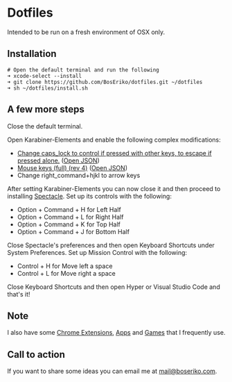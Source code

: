 # Dotfiles
Intended to be run on a fresh environment of OSX only.

## Installation

    # Open the default terminal and run the following
    ➜ xcode-select --install
    ➜ git clone https://github.com/BosEriko/dotfiles.git ~/dotfiles
    ➜ sh ~/dotfiles/install.sh

## A few more steps
Close the default terminal.

Open Karabiner-Elements and enable the following complex modifications:
- [Change caps_lock to control if pressed with other keys, to escape if pressed alone.](https://pqrs.org/osx/karabiner/complex_modifications/#caps_lock) ([Open JSON](https://pqrs.org/osx/karabiner/complex_modifications/json/caps_lock.json))
- [Mouse keys (full) (rev 4)](https://pqrs.org/osx/karabiner/complex_modifications/#mouse_keys_full) ([Open JSON](https://pqrs.org/osx/karabiner/complex_modifications/json/mouse_keys_full.json))
- Change right_command+hjkl to arrow keys

After setting Karabiner-Elements you can now close it and then proceed to installing [Spectacle](https://www.spectacleapp.com/). Set up its controls with the following:
- Option + Command + H for Left Half
- Option + Command + L for Right Half
- Option + Command + K for Top Half
- Option + Command + J for Bottom Half

Close Spectacle's preferences and then open Keyboard Shortcuts under System Preferences. Set up Mission Control with the following:
- Control + H for Move left a space
- Control + L for Move right a space

Close Keyboard Shortcuts and then open Hyper or Visual Studio Code and that's it!

## Note
I also have some [Chrome Extensions](markdown/chrome-extensions.md), [Apps](markdown/apps.md) and [Games](markdown/games.md) that I frequently use.

## Call to action
If you want to share some ideas you can email me at mail@boseriko.com.
